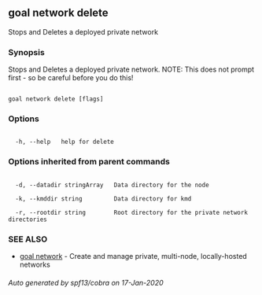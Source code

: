 ## goal network delete



Stops and Deletes a deployed private network



### Synopsis



Stops and Deletes a deployed private network. NOTE: This does not prompt first - so be careful before you do this!



```

goal network delete [flags]

```



### Options



```

  -h, --help   help for delete

```



### Options inherited from parent commands



```

  -d, --datadir stringArray   Data directory for the node

  -k, --kmddir string         Data directory for kmd

  -r, --rootdir string        Root directory for the private network directories

```



### SEE ALSO



* [goal network](../network/)	 - Create and manage private, multi-node, locally-hosted networks


###### Auto generated by spf13/cobra on 17-Jan-2020

